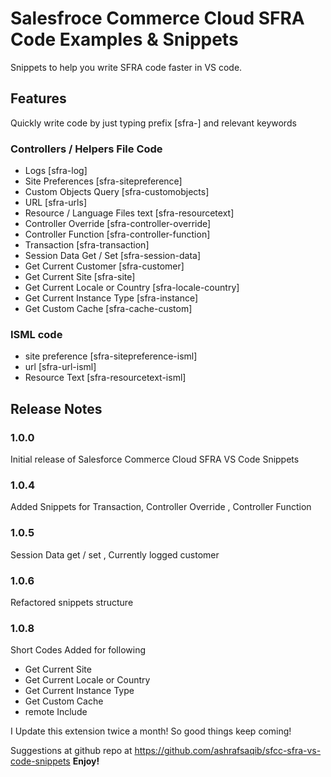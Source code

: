 # Salesfroce Commerce Cloud SFRA Code Examples & Snippets

Snippets to help you write SFRA code faster in VS code.

## Features

Quickly write code by just typing prefix [sfra-] and relevant keywords

### Controllers / Helpers File Code
- Logs [sfra-log]
- Site Preferences [sfra-sitepreference]
- Custom Objects Query [sfra-customobjects]
- URL [sfra-urls]
- Resource / Language Files text [sfra-resourcetext]
- Controller Override [sfra-controller-override]
- Controller Function [sfra-controller-function]
- Transaction [sfra-transaction]
- Session Data Get / Set [sfra-session-data]
- Get Current Customer [sfra-customer]
- Get Current Site [sfra-site]
- Get Current Locale or Country [sfra-locale-country]
- Get Current Instance Type [sfra-instance]
- Get Custom Cache [sfra-cache-custom]
### ISML code 
- site preference [sfra-sitepreference-isml]
- url [sfra-url-isml]
- Resource Text [sfra-resourcetext-isml]


## Release Notes


### 1.0.0

Initial release of Salesforce Commerce Cloud SFRA VS Code Snippets

### 1.0.4

Added Snippets for Transaction, Controller Override , Controller Function


### 1.0.5

Session Data get / set , Currently logged customer 

### 1.0.6

Refactored snippets structure
### 1.0.8
Short Codes Added for following
- Get Current Site
- Get Current Locale or Country
- Get Current Instance Type
- Get Custom Cache
- remote Include 

I Update this extension twice a month! So good things keep coming!

Suggestions at github repo at https://github.com/ashrafsaqib/sfcc-sfra-vs-code-snippets
**Enjoy!**
